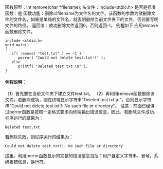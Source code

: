 函数原型：int remove(char *filename);
头文件：include<stdio.h>
是否是标准函数：是
函数功能：删除以filename为文件名的文件。该函数的参数为欲删除文件的文件名，如果是单纯的文件名，就表明删除当前文件夹下的文件，否则要写明文件的路径。
返回值：成功删除文件返回0，否则返回-1。
例程如下 应用remove函数删除文件。
```  
include <stdio.h>
void main()
{
   if( remove( "test.txt" ) == -1 )
      perror( "Could not delete test.txt!!" );
   else
      printf( "Deleted test.txt \n" );
}
```
#### 例程说明：
（1）首先要在当前文件夹下建立文件test.txt。
（2）再利用remove函数删除该文件。若删除成功，则在终端显示字符串"Deleted test.txt \n"，否则显示字符串"Could not delete test.txt!!: No such file or directory"。
注意：前面已经讲过perror函数是按照一定格式要求向终端输出错误信息，因此，若删除文件成功，程序运行的结果为：
```  
Deleted test.txt
```
若删除失败，则程序运行的结果为：
```  
Could not delete test.txt!!: No such file or directory
```
这里，利用perror函数显示的完整的错误信息包括：用户自定义字符串，冒号，系统报错信息，换行符。